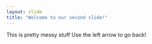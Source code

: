 ```yaml
---
layout: slide
title: "Welcome to our second slide!"
---
```

This is pretty messy stuff
Use the left arrow to go back!
